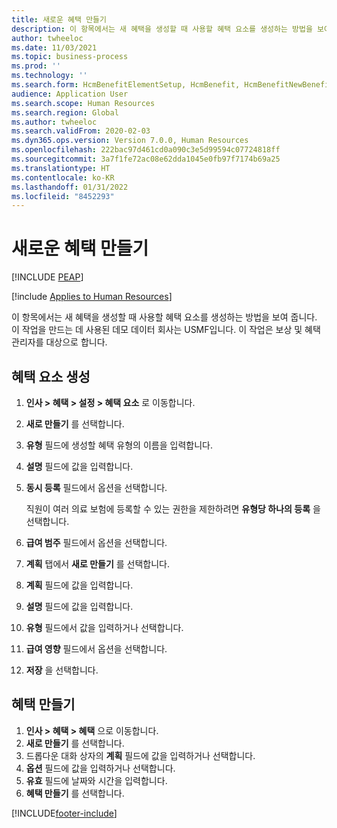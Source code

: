 ```yaml
---
title: 새로운 혜택 만들기
description: 이 항목에서는 새 혜택을 생성할 때 사용할 혜택 요소를 생성하는 방법을 보여 줍니다.
author: twheeloc
ms.date: 11/03/2021
ms.topic: business-process
ms.prod: ''
ms.technology: ''
ms.search.form: HcmBenefitElementSetup, HcmBenefit, HcmBenefitNewBenefit, HcmBenefitPlanLookup, BenefitWorkspace, HcmBenefitSummaryPart
audience: Application User
ms.search.scope: Human Resources
ms.search.region: Global
ms.author: twheeloc
ms.search.validFrom: 2020-02-03
ms.dyn365.ops.version: Version 7.0.0, Human Resources
ms.openlocfilehash: 222bac97d461cd0a090c3e5d99594c07724818ff
ms.sourcegitcommit: 3a7f1fe72ac08e62dda1045e0fb97f7174b69a25
ms.translationtype: HT
ms.contentlocale: ko-KR
ms.lasthandoff: 01/31/2022
ms.locfileid: "8452293"
---
```

# <a name="create-a-new-benefit"></a>새로운 혜택 만들기


[!INCLUDE [PEAP](../includes/peap-1.md)]

[!include [Applies to Human Resources](../includes/applies-to-hr.md)]

이 항목에서는 새 혜택을 생성할 때 사용할 혜택 요소를 생성하는 방법을 보여 줍니다. 이 작업을 만드는 데 사용된 데모 데이터 회사는 USMF입니다. 이 작업은 보상 및 혜택 관리자를 대상으로 합니다.


## <a name="create-benefit-elements"></a>혜택 요소 생성

1. **인사 \> 혜택 \> 설정 \> 혜택 요소** 로 이동합니다.
2. **새로 만들기** 를 선택합니다.
3. **유형** 필드에 생성할 혜택 유형의 이름을 입력합니다.
4. **설명** 필드에 값을 입력합니다.
5. **동시 등록** 필드에서 옵션을 선택합니다.

    직원이 여러 의료 보험에 등록할 수 있는 권한을 제한하려면 **유형당 하나의 등록** 을 선택합니다.

6. **급여 범주** 필드에서 옵션을 선택합니다.
7. **계획** 탭에서 **새로 만들기** 를 선택합니다.
8. **계획** 필드에 값을 입력합니다.
9. **설명** 필드에 값을 입력합니다.
10. **유형** 필드에서 값을 입력하거나 선택합니다.
11. **급여 영향** 필드에서 옵션을 선택합니다.
12. **저장** 을 선택합니다.

## <a name="create-a-benefit"></a>혜택 만들기

1. **인사 \> 혜택 \> 혜택** 으로 이동합니다.
2. **새로 만들기** 를 선택합니다.
3. 드롭다운 대화 상자의 **계획** 필드에 값을 입력하거나 선택합니다.
4. **옵션** 필드에 값을 입력하거나 선택합니다.
5. **유효** 필드에 날짜와 시간을 입력합니다.
6. **혜택 만들기** 를 선택합니다.

[!INCLUDE[footer-include](../includes/footer-banner.md)]
